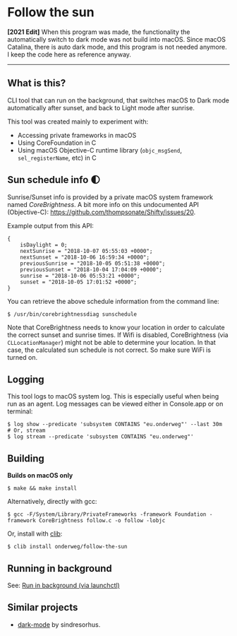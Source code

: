 # Follow the sun

**[2021 Edit]** When this program was made, the functionality the automatically switch to dark mode was not build into macOS. Since macOS Catalina, there is auto dark mode, and this program is not needed anymore. I keep the code here as reference anyway.

---

## What is this? 

CLI tool that can run on the background, that switches macOS to Dark mode automatically after sunset, and back to Light mode after sunrise.

This tool was created mainly to experiment with:

- Accessing private frameworks in macOS
- Using CoreFoundation in C
- Using macOS Objective-C runtime library (`objc_msgSend`, `sel_registerName`, etc) in C

## Sun schedule info 🌓

Sunrise/Sunset info is provided by a private macOS system framework named *CoreBrightness*.
A bit more info on this undocumented API (Objective-C): https://github.com/thompsonate/Shifty/issues/20.

Example output from this API:

```
{
    isDaylight = 0;
    nextSunrise = "2018-10-07 05:55:03 +0000";
    nextSunset = "2018-10-06 16:59:34 +0000";
    previousSunrise = "2018-10-05 05:51:38 +0000";
    previousSunset = "2018-10-04 17:04:09 +0000";
    sunrise = "2018-10-06 05:53:21 +0000";
    sunset = "2018-10-05 17:01:52 +0000";
}
```

You can retrieve the above schedule information from the command line:

```shell
$ /usr/bin/corebrightnessdiag sunschedule
```

Note that CoreBrightness needs to know your location in order to calculate the correct sunset and sunrise times. If Wifi is disabled, CoreBrightness (via `CLLocationManager`)
might not be able to determine your location. In that case, the calculated sun schedule is not correct.
So make sure WiFi is turned on. 

## Logging

This tool logs to macOS system log. This is especially useful when being run as an agent. Log messages can be viewed either in Console.app or on terminal:

```
$ log show --predicate 'subsystem CONTAINS "eu.onderweg"' --last 30m
# Or, stream
$ log stream --predicate 'subsystem CONTAINS "eu.onderweg"'
```

## Building

**Builds on macOS only**

```
$ make && make install
```

Alternatively, directly with gcc:

```
$ gcc -F/System/Library/PrivateFrameworks -framework Foundation -framework CoreBrightness follow.c -o follow -lobjc
```

Or, install with [clib](https://github.com/clibs/clib):

```
$ clib install onderweg/follow-the-sun
```

## Running in background

See: [Run in background (via launchctl)](agent/readme.md)

## Similar projects

- [dark-mode](https://github.com/sindresorhus/dark-mode) by sindresorhus.

